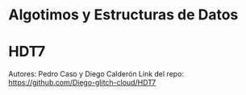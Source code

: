 # Algotimos y Estructuras de Datos 
# HDT7
Autores: Pedro Caso y Diego Calderón 
Link del repo: https://github.com/Diego-glitch-cloud/HDT7
